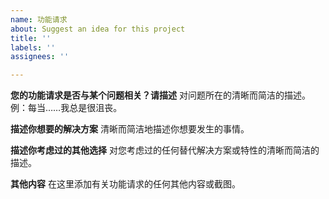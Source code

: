 ```yaml
---
name: 功能请求
about: Suggest an idea for this project
title: ''
labels: ''
assignees: ''

---
```


**您的功能请求是否与某个问题相关？请描述**
对问题所在的清晰而简洁的描述。例：每当……我总是很沮丧。

**描述你想要的解决方案**
清晰而简洁地描述你想要发生的事情。

**描述你考虑过的其他选择**
对您考虑过的任何替代解决方案或特性的清晰而简洁的描述。

**其他内容**
在这里添加有关功能请求的任何其他内容或截图。
